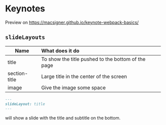 Keynotes
========

Preview on https://macsigner.github.io/keynote-webpack-basics/

## `slideLayouts`

| Name          | What does it do                                    |
|---------------|:---------------------------------------------------|
| title         | To show the title pushed to the bottom of the page |
| section-title | Large title in the center of the screen            |
| image         | Give the image some space                          |

```markdown
---
slideLayout: title
---
```

will show a slide with the title and subtitle on the bottom.
